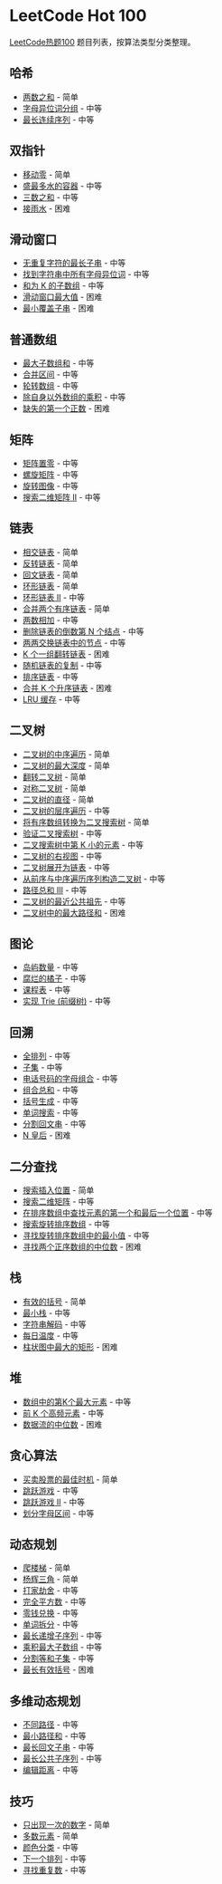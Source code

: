 # LeetCode Hot 100

[LeetCode热题100](https://leetcode.cn/studyplan/top-100-liked/) 题目列表，按算法类型分类整理。

## 哈希

- [两数之和](../notes/LeetcodeHot100/两数之和.md) - 简单
- [字母异位词分组](../notes/LeetcodeHot100/字母异位词分组.md) - 中等
- [最长连续序列](../notes/LeetcodeHot100/最长连续序列.md) - 中等

## 双指针

- [移动零](../notes/LeetcodeHot100/移动零.md) - 简单
- [盛最多水的容器](../notes/LeetcodeHot100/盛最多水的容器.md) - 中等
- [三数之和](../notes/LeetcodeHot100/三数之和.md) - 中等
- [接雨水](../notes/LeetcodeHot100/接雨水.md) - 困难

## 滑动窗口

- [无重复字符的最长子串](../notes/LeetcodeHot100/无重复字符的最长子串.md) - 中等
- [找到字符串中所有字母异位词](../notes/LeetcodeHot100/找到字符串中所有字母异位词.md) - 中等
- [和为 K 的子数组](../notes/LeetcodeHot100/和为K的子数组.md) - 中等
- [滑动窗口最大值](../notes/LeetcodeHot100/滑动窗口最大值.md) - 困难
- [最小覆盖子串](../notes/LeetcodeHot100/最小覆盖子串.md) - 困难

## 普通数组

- [最大子数组和](../notes/LeetcodeHot100/最大子数组和.md) - 中等
- [合并区间](../notes/LeetcodeHot100/合并区间.md) - 中等
- [轮转数组](../notes/LeetcodeHot100/轮转数组.md) - 中等
- [除自身以外数组的乘积](../notes/LeetcodeHot100/除自身以外数组的乘积.md) - 中等
- [缺失的第一个正数](../notes/LeetcodeHot100/缺失的第一个正数.md) - 困难

## 矩阵

- [矩阵置零](../notes/LeetcodeHot100/矩阵置零.md) - 中等
- [螺旋矩阵](../notes/LeetcodeHot100/螺旋矩阵.md) - 中等
- [旋转图像](../notes/LeetcodeHot100/旋转图像.md) - 中等
- [搜索二维矩阵 II](../notes/LeetcodeHot100/搜索二维矩阵II.md) - 中等

## 链表

- [相交链表](../notes/LeetcodeHot100/相交链表.md) - 简单
- [反转链表](../notes/LeetcodeHot100/反转链表.md) - 简单
- [回文链表](../notes/LeetcodeHot100/回文链表.md) - 简单
- [环形链表](../notes/LeetcodeHot100/环形链表.md) - 简单
- [环形链表 II](../notes/LeetcodeHot100/环形链表II.md) - 中等
- [合并两个有序链表](../notes/LeetcodeHot100/合并两个有序链表.md) - 简单
- [两数相加](../notes/LeetcodeHot100/两数相加.md) - 中等
- [删除链表的倒数第 N 个结点](../notes/LeetcodeHot100/删除链表的倒数第N个结点.md) - 中等
- [两两交换链表中的节点](../notes/LeetcodeHot100/两两交换链表中的节点.md) - 中等
- [K 个一组翻转链表](../notes/LeetcodeHot100/K个一组翻转链表.md) - 困难
- [随机链表的复制](../notes/LeetcodeHot100/随机链表的复制.md) - 中等
- [排序链表](../notes/LeetcodeHot100/排序链表.md) - 中等
- [合并 K 个升序链表](../notes/LeetcodeHot100/合并K个升序链表.md) - 困难
- [LRU 缓存](../notes/LeetcodeHot100/LRU缓存.md) - 中等

## 二叉树

- [二叉树的中序遍历](../notes/LeetcodeHot100/二叉树的中序遍历.md) - 简单
- [二叉树的最大深度](../notes/LeetcodeHot100/二叉树的最大深度.md) - 简单
- [翻转二叉树](../notes/LeetcodeHot100/翻转二叉树.md) - 简单
- [对称二叉树](../notes/LeetcodeHot100/对称二叉树.md) - 简单
- [二叉树的直径](../notes/LeetcodeHot100/二叉树的直径.md) - 简单
- [二叉树的层序遍历](../notes/LeetcodeHot100/二叉树的层序遍历.md) - 中等
- [将有序数组转换为二叉搜索树](../notes/LeetcodeHot100/将有序数组转换为二叉搜索树.md) - 简单
- [验证二叉搜索树](../notes/LeetcodeHot100/验证二叉搜索树.md) - 中等
- [二叉搜索树中第 K 小的元素](../notes/LeetcodeHot100/二叉搜索树中第K小的元素.md) - 中等
- [二叉树的右视图](../notes/LeetcodeHot100/二叉树的右视图.md) - 中等
- [二叉树展开为链表](../notes/LeetcodeHot100/二叉树展开为链表.md) - 中等
- [从前序与中序遍历序列构造二叉树](../notes/LeetcodeHot100/从前序与中序遍历序列构造二叉树.md) - 中等
- [路径总和 III](../notes/LeetcodeHot100/路径总和III.md) - 中等
- [二叉树的最近公共祖先](../notes/LeetcodeHot100/二叉树的最近公共祖先.md) - 中等
- [二叉树中的最大路径和](../notes/LeetcodeHot100/二叉树中的最大路径和.md) - 困难

## 图论

- [岛屿数量]() - 中等
- [腐烂的橘子]() - 中等
- [课程表]() - 中等
- [实现 Trie (前缀树)]() - 中等

## 回溯

- [全排列]() - 中等
- [子集]() - 中等
- [电话号码的字母组合]() - 中等
- [组合总和]() - 中等
- [括号生成]() - 中等
- [单词搜索]() - 中等
- [分割回文串]() - 中等
- [N 皇后]() - 困难

## 二分查找

- [搜索插入位置]() - 简单
- [搜索二维矩阵]() - 中等
- [在排序数组中查找元素的第一个和最后一个位置]() - 中等
- [搜索旋转排序数组]() - 中等
- [寻找旋转排序数组中的最小值]() - 中等
- [寻找两个正序数组的中位数]() - 困难

## 栈

- [有效的括号]() - 简单
- [最小栈]() - 中等
- [字符串解码]() - 中等
- [每日温度]() - 中等
- [柱状图中最大的矩形]() - 困难

## 堆

- [数组中的第K个最大元素]() - 中等
- [前 K 个高频元素]() - 中等
- [数据流的中位数]() - 困难

## 贪心算法

- [买卖股票的最佳时机]() - 简单
- [跳跃游戏]() - 中等
- [跳跃游戏 II]() - 中等
- [划分字母区间]() - 中等

## 动态规划

- [爬楼梯]() - 简单
- [杨辉三角]() - 简单
- [打家劫舍]() - 中等
- [完全平方数]() - 中等
- [零钱兑换]() - 中等
- [单词拆分]() - 中等
- [最长递增子序列]() - 中等
- [乘积最大子数组]() - 中等
- [分割等和子集]() - 中等
- [最长有效括号]() - 困难

## 多维动态规划

- [不同路径]() - 中等
- [最小路径和]() - 中等
- [最长回文子串]() - 中等
- [最长公共子序列]() - 中等
- [编辑距离]() - 中等

## 技巧

- [只出现一次的数字]() - 简单
- [多数元素]() - 简单
- [颜色分类]() - 中等
- [下一个排列]() - 中等
- [寻找重复数]() - 中等

